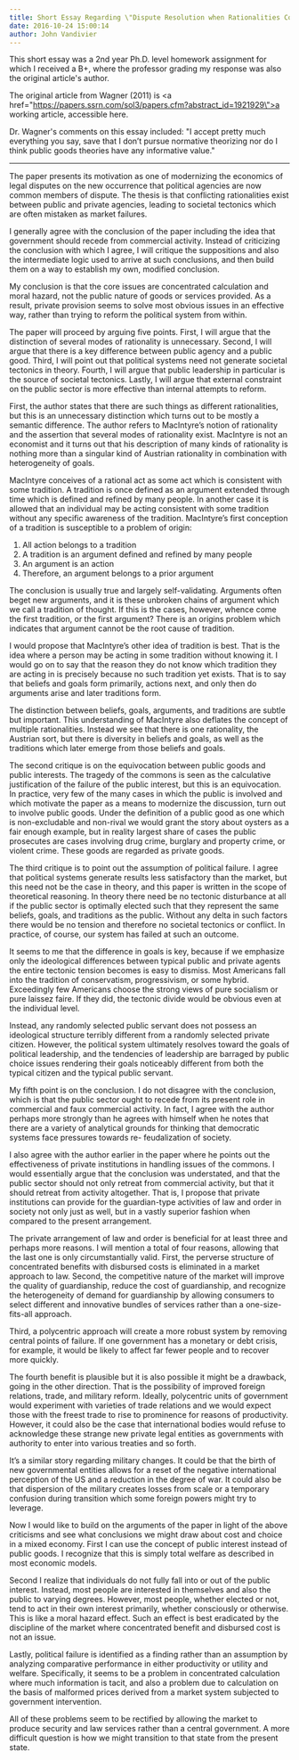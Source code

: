```yaml
---
title: Short Essay Regarding \"Dispute Resolution when Rationalities Conflict: Cost and Choice in a Mixed Economy\"
date: 2016-10-24 15:00:14
author: John Vandivier
---
```




This short essay was a 2nd year Ph.D. level homework assignment for which I received a B+, where the professor grading my response was also the original article's author.

The original article from Wagner (2011) is <a href=\"https://papers.ssrn.com/sol3/papers.cfm?abstract_id=1921929\">a working article, accessible here</a>.

Dr. Wagner's comments on this essay included: \"I accept pretty much everything you say, save that I don’t pursue normative theorizing nor do I think public goods theories have any informative value.\"

<hr />

The paper presents its motivation as one of modernizing the economics of legal disputes on the new occurrence that political agencies are now common members of dispute. The thesis is that conflicting rationalities exist between public and private agencies, leading to societal tectonics which are often mistaken as market failures.

I generally agree with the conclusion of the paper including the idea that government should recede from commercial activity. Instead of criticizing the conclusion with which I agree, I will critique the suppositions and also the intermediate logic used to arrive at such conclusions, and then build them on a way to establish my own, modified conclusion.

My conclusion is that the core issues are concentrated calculation and moral hazard, not the public nature of goods or services provided. As a result, private provision seems to solve most obvious issues in an effective way, rather than trying to reform the political system from within.

The paper will proceed by arguing five points. First, I will argue that the distinction of several modes of rationality is unnecessary. Second, I will argue that there is a key difference between public agency and a public good. Third, I will point out that political systems need not generate societal tectonics in theory. Fourth, I will argue that public leadership in particular is the source of societal tectonics. Lastly, I will argue that external constraint on the public sector is more effective than internal attempts to reform.

First, the author states that there are such things as different rationalities, but this is an unnecessary distinction which turns out to be mostly a semantic difference. The author refers to MacIntyre’s notion of rationality and the assertion that several modes of rationality exist. MacIntyre is not an economist and it turns out that his description of many kinds of rationality is nothing more than a singular kind of Austrian rationality in combination with heterogeneity of goals.

MacIntyre conceives of a rational act as some act which is consistent with some tradition. A tradition is once defined as an argument extended through time which is defined and refined by many people. In another case it is allowed that an individual may be acting consistent with some tradition without any specific awareness of the tradition. MacIntyre’s first conception of a tradition is susceptible to a problem of origin:
<ol>
 	<li>All action belongs to a tradition</li>
 	<li>A tradition is an argument defined and refined by many people</li>
 	<li>An argument is an action</li>
 	<li>Therefore, an argument belongs to a prior argument</li>
</ol>
The conclusion is usually true and largely self-validating. Arguments often beget new arguments, and it is these unbroken chains of argument which we call a tradition of thought. If this is the cases, however, whence come the first tradition, or the first argument? There is an origins problem which indicates that argument cannot be the root cause of tradition.

I would propose that MacIntyre’s other idea of tradition is best. That is the idea where a person may be acting in some tradition without knowing it. I would go on to say that the reason they do not know which tradition they are acting in is precisely because no such tradition yet exists. That is to say that beliefs and goals form primarily, actions next, and only then do arguments arise and later traditions form.

The distinction between beliefs, goals, arguments, and traditions are subtle but important. This understanding of MacIntyre also deflates the concept of multiple rationalities. Instead we see that there is one rationality, the Austrian sort, but there is diversity in beliefs and goals, as well as the traditions which later emerge from those beliefs and goals.

The second critique is on the equivocation between public goods and public interests. The tragedy of the commons is seen as the calculative justification of the failure of the public interest, but this is an equivocation. In practice, very few of the many cases in which the public is involved and which motivate the paper as a means to modernize the discussion, turn out to involve public goods. Under the definition of a public good as one which is non-excludable and non-rival we would grant the story about oysters as a fair enough example, but in reality largest share of cases the public prosecutes are cases involving drug crime, burglary and property crime, or violent crime. These goods are regarded as private goods.

The third critique is to point out the assumption of political failure. I agree that political systems generate results less satisfactory than the market, but this need not be the case in theory, and this paper is written in the scope of theoretical reasoning. In theory there need be no tectonic disturbance at all if the public sector is optimally elected such that they represent the same beliefs, goals, and traditions as the public. Without any delta in such factors there would be no tension and therefore no societal tectonics or conflict. In practice, of course, our system has failed at such an outcome.

It seems to me that the difference in goals is key, because if we emphasize only the ideological differences between typical public and private agents the entire tectonic tension becomes is easy to dismiss. Most Americans fall into the tradition of conservatism, progressivism, or some hybrid. Exceedingly few Americans choose the strong views of pure socialism or pure laissez faire. If they did, the tectonic divide would be obvious even at the individual level.

Instead, any randomly selected public servant does not possess an ideological structure terribly different from a randomly selected private citizen. However, the political system ultimately resolves toward the goals of political leadership, and the tendencies of leadership are barraged by public choice issues rendering their goals noticeably different from both the typical citizen and the typical public servant.

My fifth point is on the conclusion. I do not disagree with the conclusion, which is that the public sector ought to recede from its present role in commercial and faux commercial activity. In fact, I agree with the author perhaps more strongly than he agrees with himself when he notes that there are a variety of analytical grounds for thinking that democratic systems face pressures towards re- feudalization of society.

I also agree with the author earlier in the paper where he points out the effectiveness of private institutions in handling issues of the commons. I would essentially argue that the conclusion was understated, and that the public sector should not only retreat from commercial activity, but that it should retreat from activity altogether. That is, I propose that private institutions can provide for the guardian-type activities of law and order in society not only just as well, but in a vastly superior fashion when compared to the present arrangement.

The private arrangement of law and order is beneficial for at least three and perhaps more reasons. I will mention a total of four reasons, allowing that the last one is only circumstantially valid. First, the perverse structure of concentrated benefits with disbursed costs is eliminated in a market approach to law. Second, the competitive nature of the market will improve the quality of guardianship, reduce the cost of guardianship, and recognize the heterogeneity of demand for guardianship by allowing consumers to select different and innovative bundles of services rather than a one-size-fits-all approach.

Third, a polycentric approach will create a more robust system by removing central points of failure. If one government has a monetary or debt crisis, for example, it would be likely to affect far fewer people and to recover more quickly.

The fourth benefit is plausible but it is also possible it might be a drawback, going in the other direction. That is the possibility of improved foreign relations, trade, and military reform. Ideally, polycentric units of government would experiment with varieties of trade relations and we would expect those with the freest trade to rise to prominence for reasons of productivity. However, it could also be the case that international bodies would refuse to acknowledge these strange new private legal entities as governments with authority to enter into various treaties and so forth.

It’s a similar story regarding military changes. It could be that the birth of new governmental entities allows for a reset of the negative international perception of the US and a reduction in the degree of war. It could also be that dispersion of the military creates losses from scale or a temporary confusion during transition which some foreign powers might try to leverage.

Now I would like to build on the arguments of the paper in light of the above criticisms and see what conclusions we might draw about cost and choice in a mixed economy. First I can use the concept of public interest instead of public goods. I recognize that this is simply total welfare as described in most economic models.

Second I realize that individuals do not fully fall into or out of the public interest. Instead, most people are interested in themselves and also the public to varying degrees. However, most people, whether elected or not, tend to act in their own interest primarily, whether consciously or otherwise. This is like a moral hazard effect. Such an effect is best eradicated by the discipline of the market where concentrated benefit and disbursed cost is not an issue.

Lastly, political failure is identified as a finding rather than an assumption by analyzing comparative performance in either productivity or utility and welfare. Specifically, it seems to be a problem in concentrated calculation where much information is tacit, and also a problem due to calculation on the basis of malformed prices derived from a market system subjected to government intervention.

All of these problems seem to be rectified by allowing the market to produce security and law services rather than a central government. A more difficult question is how we might transition to that state from the present state.